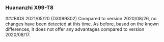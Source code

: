 ### Huananzhi X99-T8
###BIOS 2021/05/20 (D3X99302)
Compared to version 2020/08/26, no changes have been detected at this time. As before, based on the known differences, it does not offer any advantages compared to version 2020/08/17.